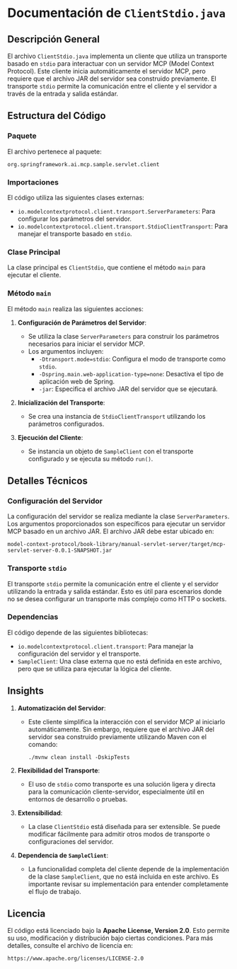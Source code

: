 # Documentación de `ClientStdio.java`

## Descripción General

El archivo `ClientStdio.java` implementa un cliente que utiliza un transporte basado en `stdio` para interactuar con un servidor MCP (Model Context Protocol). Este cliente inicia automáticamente el servidor MCP, pero requiere que el archivo JAR del servidor sea construido previamente. El transporte `stdio` permite la comunicación entre el cliente y el servidor a través de la entrada y salida estándar.

## Estructura del Código

### Paquete
El archivo pertenece al paquete:
```
org.springframework.ai.mcp.sample.servlet.client
```

### Importaciones
El código utiliza las siguientes clases externas:
- `io.modelcontextprotocol.client.transport.ServerParameters`: Para configurar los parámetros del servidor.
- `io.modelcontextprotocol.client.transport.StdioClientTransport`: Para manejar el transporte basado en `stdio`.

### Clase Principal
La clase principal es `ClientStdio`, que contiene el método `main` para ejecutar el cliente.

### Método `main`
El método `main` realiza las siguientes acciones:
1. **Configuración de Parámetros del Servidor**:
   - Se utiliza la clase `ServerParameters` para construir los parámetros necesarios para iniciar el servidor MCP.
   - Los argumentos incluyen:
     - `-Dtransport.mode=stdio`: Configura el modo de transporte como `stdio`.
     - `-Dspring.main.web-application-type=none`: Desactiva el tipo de aplicación web de Spring.
     - `-jar`: Especifica el archivo JAR del servidor que se ejecutará.

2. **Inicialización del Transporte**:
   - Se crea una instancia de `StdioClientTransport` utilizando los parámetros configurados.

3. **Ejecución del Cliente**:
   - Se instancia un objeto de `SampleClient` con el transporte configurado y se ejecuta su método `run()`.

## Detalles Técnicos

### Configuración del Servidor
La configuración del servidor se realiza mediante la clase `ServerParameters`. Los argumentos proporcionados son específicos para ejecutar un servidor MCP basado en un archivo JAR. El archivo JAR debe estar ubicado en:
```
model-context-protocol/book-library/manual-servlet-server/target/mcp-servlet-server-0.0.1-SNAPSHOT.jar
```

### Transporte `stdio`
El transporte `stdio` permite la comunicación entre el cliente y el servidor utilizando la entrada y salida estándar. Esto es útil para escenarios donde no se desea configurar un transporte más complejo como HTTP o sockets.

### Dependencias
El código depende de las siguientes bibliotecas:
- `io.modelcontextprotocol.client.transport`: Para manejar la configuración del servidor y el transporte.
- `SampleClient`: Una clase externa que no está definida en este archivo, pero que se utiliza para ejecutar la lógica del cliente.

## Insights

1. **Automatización del Servidor**:
   - Este cliente simplifica la interacción con el servidor MCP al iniciarlo automáticamente. Sin embargo, requiere que el archivo JAR del servidor sea construido previamente utilizando Maven con el comando:
     ```
     ./mvnw clean install -DskipTests
     ```

2. **Flexibilidad del Transporte**:
   - El uso de `stdio` como transporte es una solución ligera y directa para la comunicación cliente-servidor, especialmente útil en entornos de desarrollo o pruebas.

3. **Extensibilidad**:
   - La clase `ClientStdio` está diseñada para ser extensible. Se puede modificar fácilmente para admitir otros modos de transporte o configuraciones del servidor.

4. **Dependencia de `SampleClient`**:
   - La funcionalidad completa del cliente depende de la implementación de la clase `SampleClient`, que no está incluida en este archivo. Es importante revisar su implementación para entender completamente el flujo de trabajo.

## Licencia

El código está licenciado bajo la **Apache License, Version 2.0**. Esto permite su uso, modificación y distribución bajo ciertas condiciones. Para más detalles, consulte el archivo de licencia en:
```
https://www.apache.org/licenses/LICENSE-2.0
```
